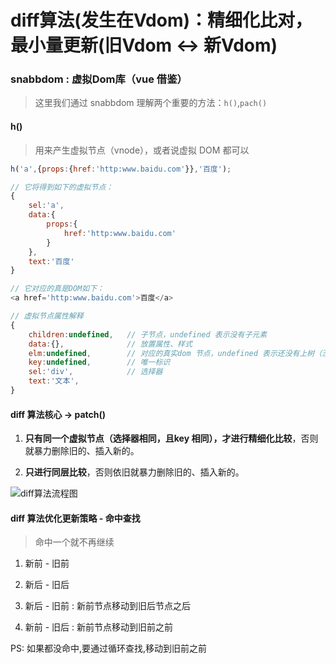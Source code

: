 # diff算法(发生在Vdom)：精细化比对，最小量更新(旧Vdom ↔ 新Vdom)

### snabbdom : 虚拟Dom库（vue 借鉴）

> 这里我们通过 snabbdom 理解两个重要的方法：`h()`,`pach()`

#### h()

> 用来产生虚拟节点（vnode），或者说虚拟 DOM 都可以

```js
h('a',{props:{href:'http:www.baidu.com'}},'百度');

// 它将得到如下的虚拟节点：
{
    sel:'a',
    data:{
        props:{
            href:'http:www.baidu.com'
        }
    },
    text:'百度'
}

// 它对应的真是DOM如下：
<a href='http:www.baidu.com'>百度</a>

// 虚拟节点属性解释
{
    children:undefined,   // 子节点，undefined 表示没有子元素
    data:{},              // 放置属性、样式
    elm:undefined,        // 对应的真实dom 节点，undefined 表示还没有上树（没有被渲染到dom树上）
    key:undefined,        // 唯一标识
    sel:'div',            // 选择器
    text:'文本',    
}
```

#### diff 算法核心 -> patch() 

1. **只有同一个虚拟节点（选择器相同，且key 相同），才进行精细化比较**，否则就暴力删除旧的、插入新的。

2. **只进行同层比较**，否则依旧就暴力删除旧的、插入新的。

![diff算法流程图](../../Img/diff算法流程图.png)

#### diff 算法优化更新策略 - 命中查找

> 命中一个就不再继续

1. 新前 - 旧前

2. 新后 - 旧后

3. 新后 - 旧前  : 新前节点移动到旧后节点之后

4. 新前 - 旧后  : 新前节点移动到旧前之前

PS: 如果都没命中,要通过循环查找,移动到旧前之前
